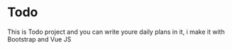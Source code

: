 # Todo
This is Todo project and you can write youre daily plans in it,
i make it with Bootstrap and Vue JS
